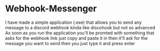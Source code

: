 # Webhook-Messenger
I have made a simple application (.exe) that allows you to send any message to a discord webhook kinda like discohook but not so advanced 
 As soon as you run the application you'll be promted with something that asks for the webhook link just copy and paste it in then it'll ask for the message you want to send then you just type it and press enter
 
